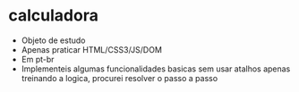 # calculadora 
- Objeto de estudo 
- Apenas praticar HTML/CSS3/JS/DOM 
- Em pt-br 
- Implementeis algumas funcionalidades basicas sem usar atalhos apenas treinando a logica, procurei resolver o passo a passo
